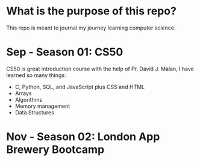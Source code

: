 # What is the purpose of this repo?
This repo is meant to journal my journey learning computer science.
# Sep - Season 01: CS50
CS50 is great introduction course with the help of  Pr. David J. Malan, I have learned so many things:
- C, Python, SQL, and JavaScript plus CSS and HTML
- Arrays
- Algorithms
- Memory management
- Data Structures
# Nov - Season 02: London App Brewery Bootcamp